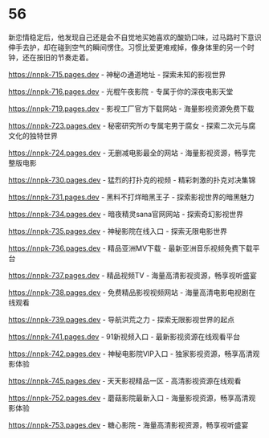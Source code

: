 # 56
新恋情稳定后，他发现自己还是会不自觉地买她喜欢的酸奶口味，过马路时下意识伸手去护，却在碰到空气的瞬间愣住。习惯比爱更难戒掉，像身体里的另一个时钟，还在按旧的节奏走着。

https://nnpk-715.pages.dev - 神秘の通道地址 - 探索未知的影视世界

https://nnpk-716.pages.dev - 光棍午夜影院 - 专属于你的深夜电影天堂

https://nnpk-719.pages.dev - 影视工厂官方下载网站 - 海量影视资源免费下载

https://nnpk-723.pages.dev - 秘密研究所の专属宅男于腐女 - 探索二次元与腐文化的独特世界

https://nnpk-724.pages.dev - 无删减电影最全的网站 - 海量影视资源，畅享完整版电影

https://nnpk-730.pages.dev - 猛烈的打扑克的视频 - 精彩刺激的扑克对决集锦

https://nnpk-731.pages.dev - 黑料不打烊暗黑王子 - 探索影视世界的暗黑魅力

https://nnpk-734.pages.dev - 暗夜精灵sana官网网站 - 探索奇幻影视世界

https://nnpk-735.pages.dev - 神秘影院在线入口 - 探索无限电影世界

https://nnpk-736.pages.dev - 精品亚洲MV下载 - 最新亚洲音乐视频免费下载平台

https://nnpk-737.pages.dev - 精品视频TV - 海量高清影视资源，畅享视听盛宴

https://nnpk-738.pages.dev - 免费精品影视视频网站 - 海量高清电影电视剧在线观看

https://nnpk-739.pages.dev - 导航洪荒之力 - 探索无限影视世界的起点

https://nnpk-741.pages.dev - 91新视频入口 - 最新影视资源在线观看平台

https://nnpk-742.pages.dev - 神秘电影院VIP入口 - 独家影视资源，畅享高清观影体验

https://nnpk-745.pages.dev - 天天影视精品一区 - 高清影视资源在线观看

https://nnpk-752.pages.dev - 蘑菇影院最新入口 - 海量影视资源，畅享高清观影体验

https://nnpk-753.pages.dev - 糖心影院 - 海量高清影视资源，畅享视听盛宴
